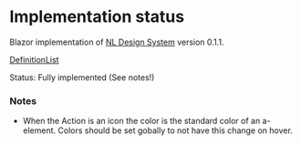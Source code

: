 # Implementation status
Blazor implementation of [NL Design System](https://nl-design-system.gitlab.io/nl-design-system/index.html) version 0.1.1. 

[DefinitionList](https://nl-design-system.gitlab.io/nl-design-system/componenten/definition-list/index.html)

Status: Fully implemented (See notes!)

### Notes
- When the Action is an icon the color is the standard color of an a-element. Colors should be set gobally to not have this change on hover.